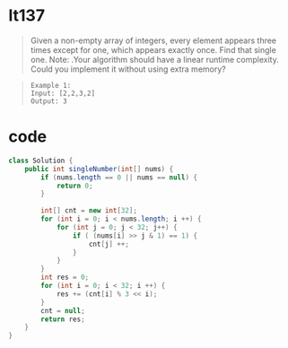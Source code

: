# lt137
>Given a non-empty array of integers, every element appears three times except for one, which appears exactly once. Find that single one.
>Note:
.Your algorithm should have a linear runtime complexity. Could you implement it without using extra memory?

>     Example 1:
>     Input: [2,2,3,2]
>     Output: 3

# code
```Java
class Solution {
    public int singleNumber(int[] nums) {
        if (nums.length == 0 || nums == null) {
            return 0;
        }
        
        int[] cnt = new int[32];
        for (int i = 0; i < nums.length; i ++) {
            for (int j = 0; j < 32; j++) {
                if ( (nums[i] >> j & 1) == 1) {
                    cnt[j] ++;
                }
            }
        }
        int res = 0;
        for (int i = 0; i < 32; i ++) {
            res += (cnt[i] % 3 << i);
        }
        cnt = null;
        return res;
    }
}
```